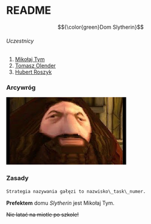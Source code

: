 # README  

$${\color{green}Dom Slytherin}$$	

###### Uczestnicy
1. [Mikołaj Tym](https://github.com/MikolajTym)
2. [Tomasz Olender](https://github.com/TomHek01)
3. [Hubert Roszyk](https://github.com/hvbcix) 

### Arcywróg
![img](/roszyk_task_1/imgs/hagrid.jpg)
### Zasady
```python
Strategia nazywania gałęzi to nazwisko\_task\_numer.
```
**Prefektem** domu *Slytherin* jest Mikołaj Tym.

~~Nie latać na miotle po szkole!~~
